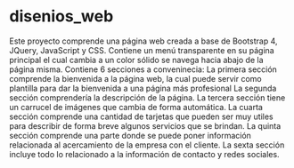 # disenios_web

Este proyecto comprende una página web creada a base de Bootstrap 4, JQuery, JavaScript y CSS.
Contiene un menú transparente en su página principal el cual cambia a un color sólido se navega hacia abajo de la página misma.
Contiene 6 secciones a conveninecia:
La primera sección comprende la bienvenida a la página web, la cual puede servir como plantilla para dar la bienvenida a una página más profesional
La segunda sección comprendería la descripción de la página.
La tercera sección tiene un carrucel de imágenes que cambia de forma automática.
La cuarta sección comprende una cantidad de tarjetas que pueden ser muy utiles para describir de forma breve algunos servicios que se brindan.
La quinta sección comprende una parte donde se puede poner información relacionada al acercamiento de la empresa con el cliente.
La sexta sección incluye todo lo relacionado a la información de contacto y redes sociales.
